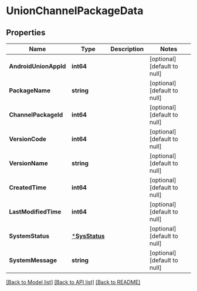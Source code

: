 # UnionChannelPackageData

## Properties
Name | Type | Description | Notes
------------ | ------------- | ------------- | -------------
**AndroidUnionAppId** | **int64** |  | [optional] [default to null]
**PackageName** | **string** |  | [optional] [default to null]
**ChannelPackageId** | **int64** |  | [optional] [default to null]
**VersionCode** | **int64** |  | [optional] [default to null]
**VersionName** | **string** |  | [optional] [default to null]
**CreatedTime** | **int64** |  | [optional] [default to null]
**LastModifiedTime** | **int64** |  | [optional] [default to null]
**SystemStatus** | [***SysStatus**](SysStatus.md) |  | [optional] [default to null]
**SystemMessage** | **string** |  | [optional] [default to null]

[[Back to Model list]](../README.md#documentation-for-models) [[Back to API list]](../README.md#documentation-for-api-endpoints) [[Back to README]](../README.md)


